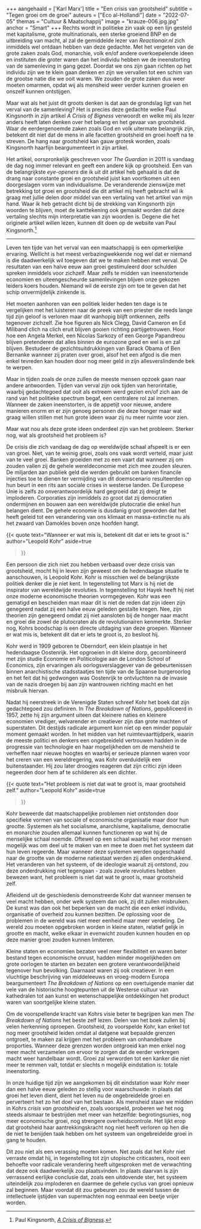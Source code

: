 +++
aangehaald = ['Karl Marx']
title = "Een crisis van grootsheid"
subtitle = "Tegen groei om de groei"
auteurs = ["Eco al-Hollandi"]
date = "2022-07-05"
themas = "Cultuur & Maatschappij"
image = "krauze-006.jpg.jpg"
anchor = "Smart"
+++
Rechts wordt in politieke zin vaak op een lijn gesteld met kapitalisme, grote multinationals, een sterke groeiend BNP en de uitbreiding van macht, al zal de gemiddelde lezer van *Reactionair.nl* zich inmiddels wel ontdaan hebben van deze gedachte. Met het vergeten van de grote zaken zoals God, monarchie, volk en/of andere overkoepelende ideen en instituten die groter waren dan het individu hebben we de ineenstorting van de samenleving in gang gezet. Doordat we ons zijn gaan richten op het individu zijn we te klein gaan denken en zijn we vervallen tot een schim van de grootse natie die we ooit waren. We zouden de grote zaken dus weer moeten omarmen, opdat wij als mensheid weer verder kunnen groeien en onszelf kunnen ontstijgen. 

Maar wat als het juist dit groots denken is dat aan de grondslag ligt van het verval van de samenleving? Het is precies deze gedachte welke Paul Kingsnorth in zijn artikel *A Crisis of Bigness* verwoordt en welke mij als lezer anders heeft laten denken over het belang en het gevaar van grootsheid. Waar de eerdergenoemde zaken zoals God en volk uitermate belangrijk zijn, betekent dit niet dat de mens in alle facetten grootsheid en groei hoeft na te streven. De hang naar grootsheid kan gauw grotesk worden, zoals Kingsnorth haarfijn beargumenteert in zijn artikel. 

Het artikel, oorspronkelijk geschreven voor *The Guardian* in 2011 is vandaag de dag nog immer relevant en geeft een andere kijk op grootsheid.  Een van de belangrijkste *eye-openers* die ik uit dit artikel heb gehaald is dat de drang naar constante groei en grootsheid juist kan voortkomen uit een doorgeslagen vorm van individualisme. De veranderende zienswijze met betrekking tot groei en grootsheid die dit artikel mij heeft gebracht wil ik graag met jullie delen door middel van een vertaling van het artikel van mijn hand. Waar ik heb getracht dicht bij de strekking van Kingsnorth zijn woorden te blijven, moet de kanttekening ook gemaakt worden dat deze vertaling slechts mijn interpretatie van zijn woorden is. Degene die het originele artikel willen lezen, kunnen dit doen op de website van Paul Kingsnorth.[^1]

- - -

Leven ten tijde van het verval van een maatschappij is een opmerkelijke ervaring. Wellicht is het meest verbazingwekkende nog wel dat er niemand is die daadwerkelijk wil toegeven dat we te maken hebben met  verval. De resultaten van een halve eeuw aan groei gestimuleerd door schulden spreken inmiddels voor zichzelf. Maar zelfs te midden van ineenstortende economien en uiteengescheurde samenlevingen blijven onze gekozen leiders koers houden. Niemand wil de eerste zijn om toe te geven dat het schip onvermijdelijk zinkende is.

Het moeten aanhoren van een politiek leider heden ten dage is te vergelijken met het luisteren naar de preek van een priester die reeds lange tijd zijn geloof is verloren maar dit wanhopig blijft ontkennen, zelfs tegenover zichzelf. Zie hoe figuren als Nick Clegg, David Cameron en Ed Miliband clich na clich eruit blijven gooien richting partijgetrouwen. Hoor hoe een Angela Merkel, een Nicolas Sarkozy of een George Papandreou blijven pretenderen dat alles binnen de eurozone goed en wel is en zal blijven. Bestudeer de gezichtsuitdrukkingen van Barack Obama of Ben Bernanke wanneer zij praten over groei, alsof het een afgod is die men enkel tevreden kan  houden door nog meer geld in zijn allesverslindende bek te werpen.

Maar in tijden zoals de onze zullen de meeste mensen opzoek gaan naar andere antwoorden. Tijden van verval zijn ook tijden van herorintatie, waarbij gedachtegoed dat ooit als extreem werd gezien en/of zich aan de rand van het politieke spectrum begaf, een centralere rol zal innemen. Wanneer de zaken ineenstorten, is de appetijt voor nieuwe, andere manieren enorm en er zijn genoeg personen die deze honger maar wat graag willen stillen met hun grote ideen waar zij nu meer ruimte voor zien.

Maar wat nou als deze grote ideen onderdeel zijn van het probleem. Sterker nog, wat als grootsheid het probleem is?

De crisis die zich vandaag de dag op wereldwijde schaal afspeelt is er een van groei. Niet, van te weinig groei, zoals ons vaak wordt verteld, maar juist van te veel groei. Banken groeiden met zo een vaart dat wanneer zij om zouden vallen zij de gehele wereldeconomie met zich mee zouden sleuren. De miljarden aan publiek geld die werden gebruikt om banken financile injecties toe te dienen ter vermijding van dit doemscenario resulteerden op hun beurt in een rits aan sociale crises in westerse landen. De Europese Unie is zelfs zo onverantwoordelijk hard gegroeid dat zij dreigt te imploderen. Corporaties zijn inmiddels zo groot dat zij democratien ondermijnen en bouwen aan een wereldwijde plutocratie die enkel hun belangen dient. De gehele economie is dusdanig groot geworden dat het heeft geleid tot een verandering van ons klimaat en massa-extinctie nu als het zwaard van Damokles boven onze hoofden hangt.

{{< quote
	text="Wanneer er wat mis is, betekent dit dat er iets te groot is."
	author="Leopold Kohr"
	aside=true
>}}

Een persoon die zich niet zou hebben verbaasd over deze crisis van grootsheid, mocht hij in leven zijn geweest om de hedendaagse situatie te aanschouwen, is Leopold Kohr. Kohr is misschien wel de belangrijkste politiek denker die je niet kent. In tegenstelling tot Marx is hij niet de inspirator van wereldwijde revoluties. In tegenstelling tot Hayek heeft hij niet onze moderne economische theorien vormgegeven. Kohr was een gematigd en bescheiden man maar dit is niet de reden dat zijn ideen zijn genegeerd nadat zij een halve eeuw geleden gestalte kregen. Nee, zijn theorien zijn genegeerd omdat zij niet aansloten bij de honger naar macht en groei die zowel de plutocraten als de revolutionairen kenmerkte. Sterker nog, Kohrs boodschap is een directe uitdaging van deze groepen. Wanneer er wat mis is, betekent dit dat er iets te groot is, zo besloot hij.

Kohr werd in 1909 geboren te Oberndorf, een klein plaatsje in het hedendaagse Oostenrijk. Het opgroeien in dit kleine dorp, gecombineerd met zijn studie Economie en Politicologie aan de London School of Economics, zijn ervaringen als oorlogsverslaggever van de gebeurtenissen binnen anarchistische stadsstaatjes ten tijde van de Spaanse burgeroorlog en het feit dat hij gedwongen was Oostenrijk te ontvluchten na de invasie van de nazis droegen bij aan zijn wantrouwen richting macht en het misbruik hiervan.

Nadat hij neerstreek in de Verenigde Staten schreef Kohr het boek dat zijn gedachtegoed zou definiren. In *The Breakdown of Nations*, gepubliceerd in 1957, zette hij zijn argument uiteen dat kleinere naties en kleinere economien vrediger, welvarender en creatiever zijn dan grote machten of superstaten. Dit destijds radicale argument kon niet op een minder populair moment gemaakt worden. In het midden van het ruimtevaarttijdperk, waarin de meeste politici en denkers een ongebreideld vertrouwen hadden in de progressie van technologie en haar mogelijkheden om de mensheid te verheffen naar nieuwe hoogtes en waarbij er serieuze plannen waren voor het creren van een wereldregering, was Kohr overduidelijk een buitenstaander. Hij zou later droogjes reageren dat zijn critici zijn ideen negeerden door hem af te schilderen als een dichter.

{{< quote
	text="Het probleem is niet dat wat te groot is, maar grootsheid zelf."
	author="Leopold Kohr"
	aside=true
>}}

Kohr beweerde dat maatschappelijke problemen niet ontstonden door specifieke vormen van sociale of economische organisatie maar door hun grootte. Systemen als het socialisme, anarchisme, kapitalisme, democratie en monarchie zouden allemaal kunnen functioneren op wat hij de menselijke schaal noemde. Oftewel op een schaal waarbij het voor mensen mogelijk was om deel uit te maken van en mee te doen met het systeem dat hun leven regeerde. Maar wanneer deze systemen werden opgeschaald naar de grootte van de moderne natiestaat werden zij allen onderdrukkend. Het veranderen van het systeem, of de ideologie waaruit zij ontstond, zou deze onderdrukking niet tegengaan - zoals zovele revoluties hebben bewezen  want, het probleem is niet dat wat te groot is, maar grootsheid zelf.

Afleidend uit de geschiedenis demonstreerde Kohr dat wanneer mensen te veel macht hebben, onder welk systeem dan ook, zij dit zullen misbruiken. De kunst was dan ook het beperken van de macht die een enkel individu, organisatie of overheid zou kunnen bezitten. De oplossing voor de problemen in de wereld was niet meer eenheid maar meer verdeling. De wereld zou moeten opgebroken worden in kleine staten, relatief gelijk in grootte en macht, welke elkaar in evenwicht zouden kunnen houden en op deze manier groei zouden kunnen limiteren. 

Kleine staten en economien bezaten veel meer flexibiliteit en waren beter bestand tegen economische onrust, hadden minder mogelijkheden om grote oorlogen te starten en bezaten een grotere verantwoordelijkheid tegenover hun bevolking. Daarnaast waren zij ook creatiever. In een vluchtige beschrijving van middeleeuws en vroeg-modern Europa beargumenteert *The Breakdown of Nations* op een overtuigende manier dat vele van de historische hoogtepunten uit de Westerse cultuur  van kathedralen tot aan kunst en wetenschappelijke ontdekkingen  het product waren van soortgelijke kleine staten.

Om de voorspellende kracht van Kohrs visie beter te begrijpen kan men *The Breakdown of Nations* het beste zelf lezen. Delen van het boek zullen bij velen herkenning oproepen. Grootsheid, zo voorspelde Kohr, kan enkel tot nog meer grootsheid leiden omdat al datgene wat bepaalde grenzen ontgroeit, te maken zal krijgen met het probleem van onhandelbare proporties. Wanneer deze grenzen worden ontgroeid kan men enkel nog meer macht verzamelen om ervoor te zorgen dat de eerder verkregen macht weer handelbaar wordt. Groei zal verworden tot een kanker die niet meer te remmen valt, totdat er slechts n mogelijk eindstation is: totale ineenstorting. 

In onze huidige tijd zijn we aangekomen bij dit eindstation waar Kohr meer dan een halve eeuw geleden zo stellig voor waarschuwde: in plaats dat groei het leven dient, dient het leven nu de ongebreidelde groei en perverteert het zo het doel van het bestaan. Als mensheid staan we midden in Kohrs *crisis van grootsheid* en, zoals voorspeld, proberen we het nog steeds alsmaar te bestrijden met meer van hetzelfde: begrotingsunies, nog meer economische groei, nog strengere overheidscontrole. Het lijkt erop dat grootsheid haar aantrekkingskracht nog niet heeft verloren op hen die de niet te benijden taak hebben om het systeem van ongebreidelde groei in gang te houden.

Dit zou niet als een verassing moeten komen. Net zoals dat het Kohr niet verraste omdat hij, in tegenstelling tot zijn utopische criticasters, nooit een behoefte voor radicale verandering heeft uitgesproken met de verwachting dat deze ook daadwerkelijk zou plaatsvinden. In plaats daarvan is zijn verrassend eerlijke conclusie dat, zoals een uitdovende ster, het systeem uiteindelijk zou imploderen en daarmee de gehele cyclus van groei opnieuw zal beginnen. Maar voordat dit zou gebeuren zou de wereld tussen de intellectuele ijstijden van supermachten nog eenmaal een beetje vrijer worden.

[^1]: Paul Kingsnorth, *[A Crisis of Bigness](https://www.paulkingsnorth.net/bigness)*.
